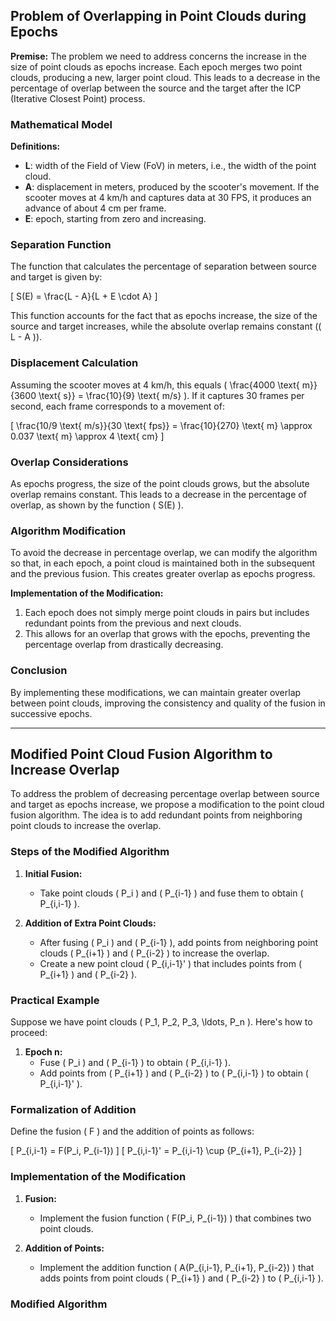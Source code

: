 ## Problem of Overlapping in Point Clouds during Epochs

**Premise:**
The problem we need to address concerns the increase in the size of point clouds as epochs increase. Each epoch merges two point clouds, producing a new, larger point cloud. This leads to a decrease in the percentage of overlap between the source and the target after the ICP (Iterative Closest Point) process.

### Mathematical Model

**Definitions:**

- **L**: width of the Field of View (FoV) in meters, i.e., the width of the point cloud.
- **A**: displacement in meters, produced by the scooter's movement. If the scooter moves at 4 km/h and captures data at 30 FPS, it produces an advance of about 4 cm per frame.
- **E**: epoch, starting from zero and increasing.

### Separation Function

The function that calculates the percentage of separation between source and target is given by:

\[ S(E) = \frac{L - A}{L + E \cdot A} \]

This function accounts for the fact that as epochs increase, the size of the source and target increases, while the absolute overlap remains constant (\( L - A \)).

### Displacement Calculation

Assuming the scooter moves at 4 km/h, this equals \( \frac{4000 \text{ m}}{3600 \text{ s}} = \frac{10}{9} \text{ m/s} \). If it captures 30 frames per second, each frame corresponds to a movement of:

\[ \frac{10/9 \text{ m/s}}{30 \text{ fps}} = \frac{10}{270} \text{ m} \approx 0.037 \text{ m} \approx 4 \text{ cm} \]

### Overlap Considerations

As epochs progress, the size of the point clouds grows, but the absolute overlap remains constant. This leads to a decrease in the percentage of overlap, as shown by the function \( S(E) \).

### Algorithm Modification

To avoid the decrease in percentage overlap, we can modify the algorithm so that, in each epoch, a point cloud is maintained both in the subsequent and the previous fusion. This creates greater overlap as epochs progress.

**Implementation of the Modification:**
1. Each epoch does not simply merge point clouds in pairs but includes redundant points from the previous and next clouds.
2. This allows for an overlap that grows with the epochs, preventing the percentage overlap from drastically decreasing.

### Conclusion

By implementing these modifications, we can maintain greater overlap between point clouds, improving the consistency and quality of the fusion in successive epochs.

---

## Modified Point Cloud Fusion Algorithm to Increase Overlap

To address the problem of decreasing percentage overlap between source and target as epochs increase, we propose a modification to the point cloud fusion algorithm. The idea is to add redundant points from neighboring point clouds to increase the overlap.

### Steps of the Modified Algorithm

1. **Initial Fusion:**
   - Take point clouds \( P_i \) and \( P_{i-1} \) and fuse them to obtain \( P_{i,i-1} \).

2. **Addition of Extra Point Clouds:**
   - After fusing \( P_i \) and \( P_{i-1} \), add points from neighboring point clouds \( P_{i+1} \) and \( P_{i-2} \) to increase the overlap.
   - Create a new point cloud \( P_{i,i-1}' \) that includes points from \( P_{i+1} \) and \( P_{i-2} \).

### Practical Example

Suppose we have point clouds \( P_1, P_2, P_3, \ldots, P_n \). Here's how to proceed:

1. **Epoch n:**
   - Fuse \( P_i \) and \( P_{i-1} \) to obtain \( P_{i,i-1} \).
   - Add points from \( P_{i+1} \) and \( P_{i-2} \) to \( P_{i,i-1} \) to obtain \( P_{i,i-1}' \).

### Formalization of Addition

Define the fusion \( F \) and the addition of points as follows:

\[ P_{i,i-1} = F(P_i, P_{i-1}) \]
\[ P_{i,i-1}' = P_{i,i-1} \cup \{P_{i+1}, P_{i-2}\} \]

### Implementation of the Modification

1. **Fusion:**
   - Implement the fusion function \( F(P_i, P_{i-1}) \) that combines two point clouds.

2. **Addition of Points:**
   - Implement the addition function \( A(P_{i,i-1}, P_{i+1}, P_{i-2}) \) that adds points from point clouds \( P_{i+1} \) and \( P_{i-2} \) to \( P_{i,i-1} \).

### Modified Algorithm